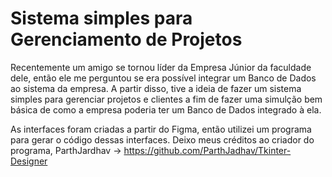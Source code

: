 # Sistema simples para Gerenciamento de Projetos

Recentemente um amigo se tornou líder da Empresa Júnior da faculdade dele, então ele me perguntou se era possível
integrar um Banco de Dados ao sistema da empresa. A partir disso, tive a ideia de fazer um sistema simples para gerenciar
projetos e clientes a fim de fazer uma simulção bem básica de como a empresa poderia ter um Banco de Dados integrado à ela.

As interfaces foram criadas a partir do Figma, então utilizei um programa para gerar o código dessas interfaces. Deixo meus créditos
ao criador do programa, ParthJardhav -> https://github.com/ParthJadhav/Tkinter-Designer
